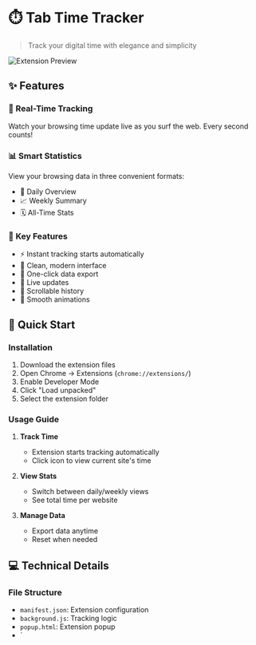 # ⏱️ Tab Time Tracker

> Track your digital time with elegance and simplicity

![Extension Preview](screenshots/preview.png)

## ✨ Features

### 🔄 Real-Time Tracking
Watch your browsing time update live as you surf the web. Every second counts!

### 📊 Smart Statistics
View your browsing data in three convenient formats:
- 📅 Daily Overview
- 📈 Weekly Summary
- 🗓️ All-Time Stats

### 🎯 Key Features
- ⚡ Instant tracking starts automatically
- 📱 Clean, modern interface
- 💾 One-click data export
- 🔄 Live updates
- 📜 Scrollable history
- 🎨 Smooth animations

## 🚀 Quick Start

### Installation
1. Download the extension files
2. Open Chrome → Extensions (`chrome://extensions/`)
3. Enable Developer Mode
4. Click "Load unpacked"
5. Select the extension folder

### Usage Guide
1. **Track Time**
   - Extension starts tracking automatically
   - Click icon to view current site's time

2. **View Stats**
   - Switch between daily/weekly views
   - See total time per website

3. **Manage Data**
   - Export data anytime
   - Reset when needed

## 💻 Technical Details

### File Structure
- `manifest.json`: Extension configuration
- `background.js`: Tracking logic
- `popup.html`: Extension popup
- `